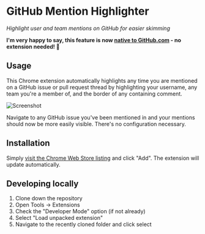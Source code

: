# GitHub Mention Highlighter

*Highlight user and team mentions on GitHub for easier skimming*

**I'm very happy to say, this feature is now [native to GitHub.com](https://twitter.com/github/status/1446164732315066371) - no extension needed! 🎉**

## Usage

This Chrome extension automatically highlights any time you are mentioned on a GitHub issue or pull request thread by highlighting your username, any team you're a member of, and the border of any containing comment.

![Screenshot](https://cloud.githubusercontent.com/assets/282759/3424209/bbddde02-ffc3-11e3-8cf8-089867a503e7.png)

Navigate to any GitHub issue you've been mentioned in and your mentions should now be more easily visible. There's no configuration necessary.

## Installation

Simply [visit the Chrome Web Store listing](https://chrome.google.com/webstore/detail/github-mention-highlighte/ojclbekffnkgbacniibdebdihhgenlkp) and click "Add". The extension will update automatically.

## Developing locally

1. Clone down the repository
2. Open Tools -> Extensions
3. Check the "Developer Mode" option (if not already)
4. Select "Load unpacked extension"
5. Navigate to the recently cloned folder and click select
